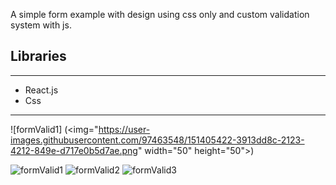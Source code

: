 A simple form example with design using css only and custom validation system with js.

## Libraries

---

- React.js
- Css

---

![formValid1] (<img="https://user-images.githubusercontent.com/97463548/151405422-3913dd8c-2123-4212-849e-d717e0b5d7ae.png" width="50" height="50">)

![formValid1](https://user-images.githubusercontent.com/97463548/151405422-3913dd8c-2123-4212-849e-d717e0b5d7ae.png)
![formValid2](https://user-images.githubusercontent.com/97463548/151405437-3d2b466d-9995-492a-94e7-6a11ec8860ab.png)
![formValid3](https://user-images.githubusercontent.com/97463548/151405446-79d36982-6351-4b3c-acf1-f6eb690f5efa.png)
